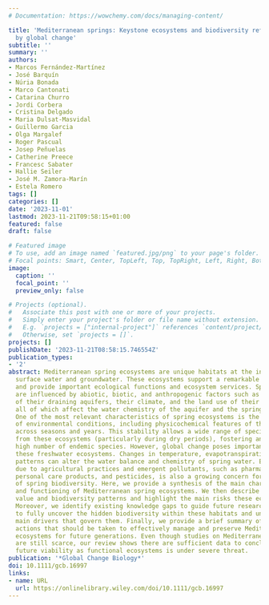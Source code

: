 ```yaml
---
# Documentation: https://wowchemy.com/docs/managing-content/

title: 'Mediterranean springs: Keystone ecosystems and biodiversity refugia threatened
  by global change'
subtitle: ''
summary: ''
authors:
- Marcos Fernández-Martínez
- José Barquín
- Núria Bonada
- Marco Cantonati
- Catarina Churro
- Jordi Corbera
- Cristina Delgado
- Maria Dulsat‐Masvidal
- Guillermo Garcia
- Olga Margalef
- Roger Pascual
- Josep Peñuelas
- Catherine Preece
- Francesc Sabater
- Hallie Seiler
- José M. Zamora-Marín
- Estela Romero
tags: []
categories: []
date: '2023-11-01'
lastmod: 2023-11-21T09:58:15+01:00
featured: false
draft: false

# Featured image
# To use, add an image named `featured.jpg/png` to your page's folder.
# Focal points: Smart, Center, TopLeft, Top, TopRight, Left, Right, BottomLeft, Bottom, BottomRight.
image:
  caption: ''
  focal_point: ''
  preview_only: false

# Projects (optional).
#   Associate this post with one or more of your projects.
#   Simply enter your project's folder or file name without extension.
#   E.g. `projects = ["internal-project"]` references `content/project/deep-learning/index.md`.
#   Otherwise, set `projects = []`.
projects: []
publishDate: '2023-11-21T08:58:15.746554Z'
publication_types:
- '2'
abstract: Mediterranean spring ecosystems are unique habitats at the interface between
  surface water and groundwater. These ecosystems support a remarkable array of biodiversity
  and provide important ecological functions and ecosystem services. Spring ecosystems
  are influenced by abiotic, biotic, and anthropogenic factors such as the lithology
  of their draining aquifers, their climate, and the land use of their recharge area,
  all of which affect the water chemistry of the aquifer and the spring discharges.
  One of the most relevant characteristics of spring ecosystems is the temporal stability
  of environmental conditions, including physicochemical features of the spring water,
  across seasons and years. This stability allows a wide range of species to benefit
  from these ecosystems (particularly during dry periods), fostering an unusually
  high number of endemic species. However, global change poses important threats to
  these freshwater ecosystems. Changes in temperature, evapotranspiration, and precipitation
  patterns can alter the water balance and chemistry of spring water. Eutrophication
  due to agricultural practices and emergent pollutants, such as pharmaceuticals,
  personal care products, and pesticides, is also a growing concern for the preservation
  of spring biodiversity. Here, we provide a synthesis of the main characteristics
  and functioning of Mediterranean spring ecosystems. We then describe their ecological
  value and biodiversity patterns and highlight the main risks these ecosystems face.
  Moreover, we identify existing knowledge gaps to guide future research in order
  to fully uncover the hidden biodiversity within these habitats and understand the
  main drivers that govern them. Finally, we provide a brief summary of recommended
  actions that should be taken to effectively manage and preserve Mediterranean spring
  ecosystems for future generations. Even though studies on Mediterranean spring ecosystems
  are still scarce, our review shows there are sufficient data to conclude that their
  future viability as functional ecosystems is under severe threat.
publication: '*Global Change Biology*'
doi: 10.1111/gcb.16997
links:
- name: URL
  url: https://onlinelibrary.wiley.com/doi/10.1111/gcb.16997
---
```


